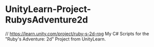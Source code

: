 # UnityLearn-Project-RubysAdventure2d
// https://learn.unity.com/project/ruby-s-2d-rpg
My C# Scripts for the "Ruby's Adventure: 2d" Project from UnityLearn.
